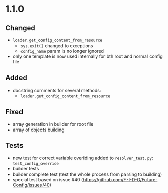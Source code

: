 # 1.1.0

## Changed
- `loader.get_config_content_from_resource`
    - `sys.exit()` changed to exceptions
    - `config_name` param is no longer ignored
- only one template is now used internally for bth root and normal config file
    
## Added
- docstring comments for several methods:
    - `loader.get_config_content_from_resource`
    
## Fixed
- array generation in builder for root file
- array of objects building

## Tests
- new test for correct variable overiding added to `resolver_test.py`: `test_config_override`
- builder tests
- builder complete test (test the whole process from parsing to building)
- special test based on issue #40 (https://github.com/F-I-D-O/Future-Config/issues/40)